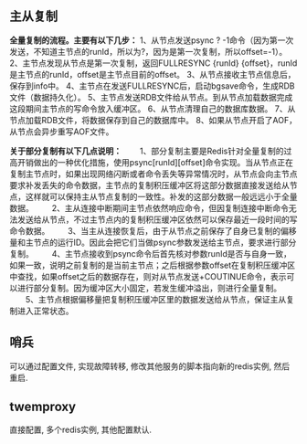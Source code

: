 ## 主从复制

**全量复制的流程。主要有以下几步：**
1、从节点发送psync ? -1命令（因为第一次发送，不知道主节点的runId，所以为?，因为是第一次复制，所以offset=-1）。
2、主节点发现从节点是第一次复制，返回FULLRESYNC {runId} {offset}，runId是主节点的runId，offset是主节点目前的offset。
3、从节点接收主节点信息后，保存到info中。
4、主节点在发送FULLRESYNC后，启动bgsave命令，生成RDB文件（数据持久化）。
5、主节点发送RDB文件给从节点。到从节点加载数据完成这段期间主节点的写命令放入缓冲区。
6、从节点清理自己的数据库数据。
7、从节点加载RDB文件，将数据保存到自己的数据库中。
8、如果从节点开启了AOF，从节点会异步重写AOF文件。



**关于部分复制有以下几点说明：**
　　1、部分复制主要是Redis针对全量复制的过高开销做出的一种优化措施，使用psync[runId][offset]命令实现。当从节点正在复制主节点时，如果出现网络闪断或者命令丢失等异常情况时，从节点会向主节点要求补发丢失的命令数据，主节点的复制积压缓冲区将这部分数据直接发送给从节点，这样就可以保持主从节点复制的一致性。补发的这部分数据一般远远小于全量数据。
　　2、主从连接中断期间主节点依然响应命令，但因复制连接中断命令无法发送给从节点，不过主节点内的复制积压缓冲区依然可以保存最近一段时间的写命令数据。
　　3、当主从连接恢复后，由于从节点之前保存了自身已复制的偏移量和主节点的运行ID。因此会把它们当做psync参数发送给主节点，要求进行部分复制。
　　4、主节点接收到psync命令后首先核对参数runId是否与自身一致，如果一致，说明之前复制的是当前主节点；之后根据参数offset在复制积压缓冲区中查找，如果offset之后的数据存在，则对从节点发送+COUTINUE命令，表示可以进行部分复制。因为缓冲区大小固定，若发生缓冲溢出，则进行全量复制。
　　5、主节点根据偏移量把复制积压缓冲区里的数据发送给从节点，保证主从复制进入正常状态。



## 哨兵

可以通过配置文件, 实现故障转移, 修改其他服务的脚本指向新的redis实例, 然后重启.

## twemproxy

直接配置, 多个redis实例, 其他配置默认.
